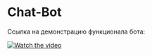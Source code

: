 # Chat-Bot

Ссылка на демонстрацию функционала бота:

[![Watch the video](https://img.youtube.com/vi/EbIp7y85LL4/0.jpg)](https://www.youtube.com/watch?v=EbIp7y85LL4)

